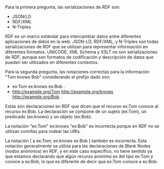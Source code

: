 Para la primera pregunta, las serializaciones de RDF son:

- JSON/LD
- RDF/XML
- N-Triples

RDF es un marco estándar para intercambiar datos entre diferentes aplicaciones de datos en la web. JSON-LD, RDF/XML, y N-Triples son todas serializaciones de RDF que se utilizan para representar información en diferentes formatos. UNICODE, XML Schema y XSLT no son serializaciones de RDF, aunque son formatos de codificación y descripción de datos que pueden ser utilizados en diferentes contextos.

Para la segunda pregunta, las notaciones correctas para la información "Tom knows Bob" considerando el prefijo dado son:

- ex:Tom ex:knows ex:Bob .
- <http://example.org/Tom> <http://example.org/knows> <http://example.org/Bob> .

Estas son declaraciones en RDF que dicen que el recurso ex:Tom conoce al recurso ex:Bob. La declaración se compone de un sujeto (ex:Tom), un predicado (ex:knows) y un objeto (ex:Bob).

La notación "ex:Tom" ex:knows "ex:Bob" es incorrecta porque en RDF no se utilizan comillas para rodear las URIs.

La notación [ a ex:Tom; ex:knows ex:Bob ] también es incorrecta. Esta notación generalmente se utiliza para las declaraciones de Blank Nodes (nodos anónimos) en RDF, y en este caso específico, no tiene sentido ya que estamos declarando que algún recurso anónimo es del tipo ex:Tom y conoce a ex:Bob, lo que es diferente de decir que ex:Tom conoce a ex:Bob.